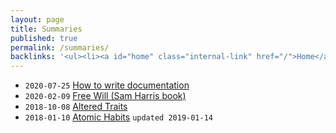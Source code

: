 ```yaml
---
layout: page
title: Summaries
published: true
permalink: /summaries/
backlinks: '<ul><li><a id="home" class="internal-link" href="/">Home</a></li></ul>'
---
```


* `2020-07-25` <a id="how-to-write-documentation" class="internal-link" href="/how-to-write-documentation/">How to write documentation</a>
* `2020-02-09` <a id="harris-free-will" class="internal-link" href="/harris-free-will/">Free Will (Sam Harris book)</a>
* `2018-10-08` <a id="goleman-and-davidson-altered-traits" class="internal-link" href="/goleman-and-davidson-altered-traits/">Altered Traits</a>
* `2018-01-10` <a id="clear-atomic-habits" class="internal-link" href="/clear-atomic-habits/">Atomic Habits</a> `updated 2019-01-14`
